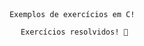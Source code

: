 <div align="center"
   
          Exemplos de exercícios em C! 
     
          Exercícios resolvidos! 🥷
</div>          
